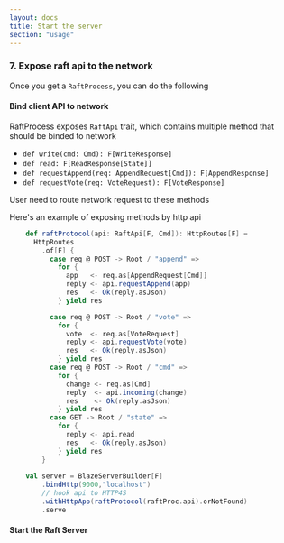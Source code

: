 ```yaml
---
layout: docs
title: Start the server
section: "usage"
---
```


### 7. Expose raft api to the network

Once you get a `RaftProcess`, you can do the following 

#### Bind client API to network

RaftProcess exposes `RaftApi` trait, which contains multiple method that should be binded to network

* `def write(cmd: Cmd): F[WriteResponse]`
* `def read: F[ReadResponse[State]]`
* `def requestAppend(req: AppendRequest[Cmd]): F[AppendResponse]`
* `def requestVote(req: VoteRequest): F[VoteResponse]`

User need to route network request to these methods

Here's an example of exposing methods by http api
```scala
    def raftProtocol(api: RaftApi[F, Cmd]): HttpRoutes[F] =
      HttpRoutes
        .of[F] {
          case req @ POST -> Root / "append" =>
            for {
              app   <- req.as[AppendRequest[Cmd]]
              reply <- api.requestAppend(app)
              res   <- Ok(reply.asJson)
            } yield res

          case req @ POST -> Root / "vote" =>
            for {
              vote  <- req.as[VoteRequest]
              reply <- api.requestVote(vote)
              res   <- Ok(reply.asJson)
            } yield res
          case req @ POST -> Root / "cmd" =>
            for {
              change <- req.as[Cmd]
              reply  <- api.incoming(change)
              res    <- Ok(reply.asJson)
            } yield res
          case GET -> Root / "state" =>
            for {
              reply <- api.read
              res   <- Ok(reply.asJson)
            } yield res
        }
        
    val server = BlazeServerBuilder[F]
        .bindHttp(9000,"localhost")
        // hook api to HTTP4S
        .withHttpApp(raftProtocol(raftProc.api).orNotFound) 
        .serve
```

#### Start the Raft Server
